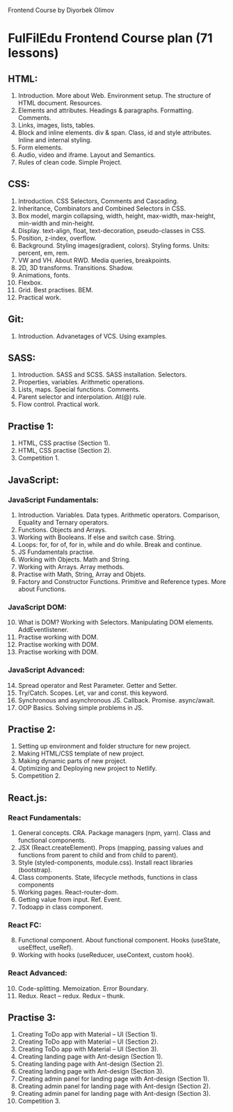 Frontend Course by Diyorbek Olimov

# FulFilEdu Frontend Course plan (71 lessons)

## HTML:
1. Introduction. More about Web. Environment setup. The structure of HTML document. Resources.
2. Elements and attributes. Headings & paragraphs. Formatting. Comments.
3. Links, images, lists, tables.
4. Block and inline elements. div & span. Class, id and style attributes. Inline and internal styling.
5. Form elements.
6. Audio, video and iframe. Layout and Semantics.
7. Rules of clean code. Simple Project.

## CSS:
1. Introduction. CSS Selectors, Comments and Cascading.
2. Inheritance, Combinators and Combined Selectors in CSS.
3. Box model, margin collapsing, width, height, max-width, max-height, min-width and min-height.
4. Display. text-align, float, text-decoration, pseudo-classes in CSS.
5. Position, z-index, overflow.
6. Background. Styling images(gradient, colors). Styling forms. Units: percent, em, rem.
7. VW and VH. About RWD. Media queries, breakpoints.
8. 2D, 3D transforms. Transitions. Shadow.
9. Animations, fonts.
10. Flexbox.
11. Grid. Best practises. BEM.
12. Practical work.

## Git:
1.	Introduction. Advanetages of VCS. Using examples.

## SASS:
1.	Introduction. SASS and SCSS. SASS installation. Selectors.
2.	Properties, variables. Arithmetic operations. 
3.	Lists, maps. Special functions. Comments.
4.	Parent selector and interpolation. At(@) rule. 
5.	Flow control. Practical work.

## Practise 1:
1. HTML, CSS practise (Section 1).
2. HTML, CSS practise (Section 2).
3. Competition 1.

## JavaScript:
### JavaScript Fundamentals:
1. Introduction. Variables. Data types. Arithmetic operators.
   Comparison, Equality and Ternary operators.
2. Functions. Objects and Arrays.
3. Working with Booleans. If else and switch case. String.
4. Loops: for, for of, for in, while and do while. Break and continue.
5. JS Fundamentals practise.
6. Working with Objects. Math and String.
7. Working with Arrays. Array methods.
8. Practise with Math, String, Array and Objets.
9. Factory and Constructor Functions. Primitive and Reference types. More about Functions.

### JavaScript DOM:
10. What is DOM? Working with Selectors. Manipulating DOM elements. AddEventlistener.
11. Practise working with DOM.
12. Practise working with DOM.
13. Practise working with DOM.
### JavaScript Advanced: 
14. Spread operator and Rest Parameter. Getter and Setter.
15. Try/Catch. Scopes. Let, var and const. this keyword.
16. Synchronous and asynchronous JS. Callback. Promise. async/await.
17. OOP Basics. Solving simple problems in JS.

## Practise 2:
1. Setting up environment and folder structure for new project.
2. Making HTML/CSS template of new project.
3. Making dynamic parts of new project.
4. Optimizing and Deploying new project to Netlify.
5. Competition 2.
## React.js:
### React Fundamentals: 
1.	General concepts. CRA. Package managers (npm, yarn). Class and functional components.
2.	JSX (React.createElement). Props (mapping, passing values and functions from parent to child and from child to parent).
3.	Style (styled-components, module.css). Install react libraries (bootstrap).
4.	Class components. State, lifecycle methods, functions in class components
5.	Working pages. React-router-dom.
6.	Getting value from input. Ref. Event.
7.	Todoapp in class component.
### React FC:
8.	Functional component. About functional component. Hooks (useState, useEffect, useRef).
9.	Working with hooks (useReducer, useContext, custom hook). 
### React Advanced: 
10.	Code-splitting. Memoization. Error Boundary.
11.	Redux. React – redux. Redux – thunk.

## Practise 3:
1.	Creating ToDo app with Material – UI (Section 1).
2.	Creating ToDo app with Material – UI (Section 2).
3.	Creating ToDo app with Material – UI (Section 3).
4.	Creating landing page with Ant-design (Section 1).
5.	Creating landing page with Ant-design (Section 2).
6.	Creating landing page with Ant-design (Section 3).
7.	Creating admin panel for landing page with Ant-design (Section 1).
8.	Creating admin panel for landing page with Ant-design (Section 2).
9.	Creating admin panel for landing page with Ant-design (Section 3).
10.	Competition 3.


